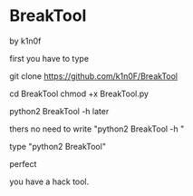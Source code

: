 # BreakTool  

by k1n0f




first you have to type

git clone https://github.com/k1n0F/BreakTool

cd BreakTool
chmod +x BreakTool.py

python2 BreakTool -h 
later

thers no need to write "python2 BreakTool -h "

type "python2 BreakTool"

perfect

you have a hack tool.


